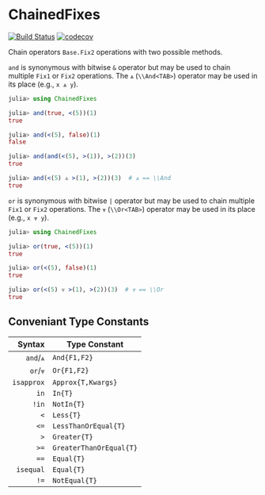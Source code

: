 # ChainedFixes

[![Build Status](https://travis-ci.com/Tokazama/ChainedFixes.jl.svg?branch=master)](https://travis-ci.com/Tokazama/ChainedFixes.jl) [![codecov](https://codecov.io/gh/Tokazama/ChainedFixes.jl/branch/master/graph/badge.svg)](https://codecov.io/gh/Tokazama/ChainedFixes.jl)

Chain operators `Base.Fix2` operations with two possible methods.

`and` is synonymous with bitwise `&` operator but may be used to chain multiple `Fix1` or
`Fix2` operations. The `⩓` (`\\And<TAB>`) operator may be used in its place (e.g., `x ⩓ y`).

```julia
julia> using ChainedFixes

julia> and(true, <(5))(1)
true

julia> and(<(5), false)(1)
false

julia> and(and(<(5), >(1)), >(2))(3)
true

julia> and(<(5) ⩓ >(1), >(2))(3)  # ⩓ == \\And
true

```

`or` is synonymous with bitwise `|` operator but may be used to chain multiple `Fix1` or
`Fix2` operations. The `⩔` (`\\Or<TAB>`) operator may be used in its place (e.g., `x ⩔ y`).

```julia
julia> using ChainedFixes

julia> or(true, <(5))(1)
true

julia> or(<(5), false)(1)
true

julia> or(<(5) ⩔ >(1), >(2))(3)  # ⩔ == \\Or
true
```

## Conveniant Type Constants

|     Syntax | Type Constant           |
| ---------: | ----------------------- |
|  `and`/`⩓` | `And{F1,F2}`            |
|   `or`/`⩔` | `Or{F1,F2}`             |
| `isapprox` | `Approx{T,Kwargs}`      |
|       `in` | `In{T}`                 |
|      `!in` | `NotIn{T}`              |
|        `<` | `Less{T}`               |
|       `<=` | `LessThanOrEqual{T}`    |
|        `>` | `Greater{T}`            |
|       `>=` | `GreaterThanOrEqual{T}` |
|       `==` | `Equal{T}`              |
|  `isequal` | `Equal{T}`              |
|       `!=` | `NotEqual{T}`           |
